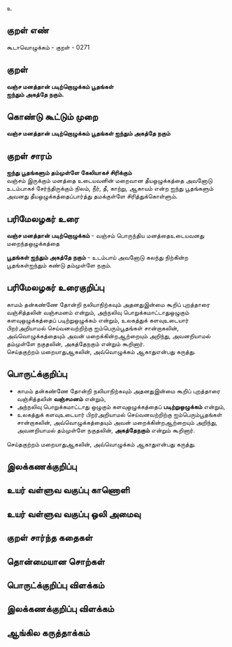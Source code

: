 உ

## குறள் எண் 

கூடாவொழுக்கம் - குறள் - 0271  

## குறள் 

**வஞ்ச மனத்தான் படிற்றொழுக்கம் பூதங்கள்  
ஐந்தும் அகத்தே நகும்.**

## கொண்டு கூட்டும் முறை

**வஞ்ச மனத்தான் படிற்றொழுக்கம் பூதங்கள் ஐந்தும் அகத்தே நகும்**

## குறள் சாரம் 

**ஐந்து பூதங்களும் தம்முள்ளே கேலியாகச் சிரிக்கும்**  
வஞ்சம் இருக்கும் மனத்தை உடையவனின் மறைவான தீயஒழுக்கத்தை அவனோடு உடம்பாகச் சேர்ந்திருக்கும் நிலம், நீர், தீ, காற்று, ஆகாயம் என்ற ஐந்து பூதங்களும் அவனது தீயஒழுக்கத்தைப்பார்த்து தமக்குள்ளே சிரித்துக்கொள்ளும்.  

## பரிமேலழகர் உரை

**வஞ்ச மனத்தான் படிற்றொழுக்கம்** - வஞ்சம் பொருந்திய மனத்தைஉடையவனது மறைந்தஒழுக்கத்தை  

**பூதங்கள் ஐந்தும் அகத்தே நகும்** - உடம்பாய் அவனோடு கலந்து நிற்கின்ற பூதங்கள்ஐந்தும் கண்டு தம்முள்ளே நகும்.  


## பரிமேலழகர் உரைகுறிப்பு   

காமம் தன்கண்ணே தோன்றி நலியாநிற்கவும் அதனதுஇன்மை கூறிப் புறத்தாரை வஞ்சித்தலின் வஞ்சமனம் என்றும், அந்நலிவு பொறுக்கமாட்டாதுஒழுகும் களவுஒழுக்கத்தைப் படிற்றுஒழுக்கம் என்றும், உலகத்துக் களவுஉடையார் பிறர்அறியாமல் செய்வனவற்றிற்கு ஐம்பெரும்பூதங்கள் சான்றாகலின், அவ்வொழுக்கத்தையும் அவன் மறைக்கின்றஆற்றையும் அறிந்து, அவனறியாமல் தம்முள்ளே நகுதலின், அகத்தேநகும் என்றும் கூறினார்.  
செய்தகுற்றம் மறையாதுஆகலின், அவ்வொழுக்கம் ஆகாதுஎன்பது கருத்து.    

## பொருட்க்குறிப்பு 

* காமம் தன்கண்ணே தோன்றி நலியாநிற்கவும் அதனதுஇன்மை கூறிப் புறத்தாரை வஞ்சித்தலின் **வஞ்சமனம்** என்றும்,  
* அந்நலிவு பொறுக்கமாட்டாது ஒழுகும் களவுஒழுக்கத்தைப் **படிற்றுஒழுக்கம்** என்றும்,  
* உலகத்துக் களவுஉடையார் பிறர்அறியாமல் செய்வனவற்றிற்கு ஐம்பெரும்பூதங்கள் சான்றாகலின், அவ்வொழுக்கத்தையும் அவன் மறைக்கின்றஆற்றையும் அறிந்து, அவனறியாமல் தம்முள்ளே நகுதலின், **அகத்தேநகும்** என்றும் கூறினார்.    
  
செய்தகுற்றம் மறையாதுஆகலின், அவ்வொழுக்கம் ஆகாதுஎன்பது கருத்து.   

## இலக்கணக்குறிப்பு  


## உயர் வள்ளுவ வகுப்பு காணொளி


## உயர் வள்ளுவ வகுப்பு ஒலி அமைவு 

 
## குறள் சார்ந்த கதைகள் 


## தொன்மையான சொற்கள்


## பொருட்க்குறிப்பு விளக்கம்


## இலக்கணக்குறிப்பு விளக்கம்


## ஆங்கில கருத்தாக்கம் 


